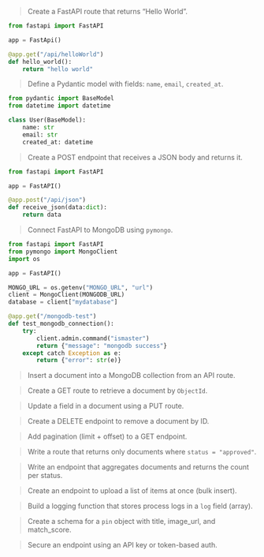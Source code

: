 > Create a FastAPI route that returns “Hello World”.

```python
from fastapi import FastAPI

app = FastApi()

@app.get("/api/helloWorld")
def hello_world():
    return "hello world"

```


>  Define a Pydantic model with fields: `name`, `email`, `created_at`.

```python
from pydantic import BaseModel
from datetime import datetime

class User(BaseModel):
    name: str
    email: str
    created_at: datetime

```

> Create a POST endpoint that receives a JSON body and returns it.

```python
from fastapi import FastAPI

app = FastAPI()

@app.post("/api/json")
def receive_json(data:dict):
    return data

```


> Connect FastAPI to MongoDB using `pymongo`.

```python
from fastapi import FastAPI
from pymongo import MongoClient
import os

app = FastAPI()

MONGO_URL = os.getenv("MONGO_URL", "url")
client = MongoClient(MONGODB_URL)
database = client["mydatabase"]

@app.get("/mongodb-test")
def test_mongodb_connection():
    try:
        client.admin.command("ismaster")
        return {"message": "mongodb success"}
    except catch Exception as e:
        return {"error": str(e)}

```


> Insert a document into a MongoDB collection from an API route.

> Create a GET route to retrieve a document by `ObjectId`.

> Update a field in a document using a PUT route.

> Create a DELETE endpoint to remove a document by ID.

> Add pagination (limit + offset) to a GET endpoint.

> Write a route that returns only documents where `status = "approved"`.

> Write an endpoint that aggregates documents and returns the count per status.

> Create an endpoint to upload a list of items at once (bulk insert).

> Build a logging function that stores process logs in a `log` field (array).

> Create a schema for a `pin` object with title, image_url, and match_score.

> Secure an endpoint using an API key or token-based auth.

